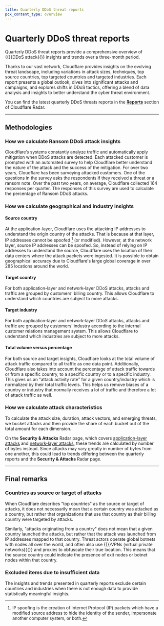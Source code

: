 ```yaml
---
title: Quarterly DDoS threat reports
pcx_content_type: overview
---
```


# Quarterly DDoS threat reports

Quarterly DDoS threat reports provide a comprehensive overview of {{<glossary-tooltip term_id="distributed denial-of-service (DDoS) attack">}}DDoS attack{{</glossary-tooltip>}} insights and trends over a three-month period.

Thanks to our vast network, Cloudflare provides insights on the evolving threat landscape, including variations in attack sizes, techniques, top source countries, top targeted countries and targeted industries. Each report presents a global outlook, dives into significant attacks and campaigns, and explores shifts in DDoS tactics, offering a blend of data analysis and insights to better understand the cyber threat environment.

You can find the latest quarterly DDoS threats reports in the [**Reports**](https://radar.cloudflare.com/reports) section of Cloudflare Radar.

---

## Methodologies

### How we calculate Ransom DDoS attack insights

Cloudflare’s systems constantly analyze traffic and automatically apply mitigation when DDoS attacks are detected. Each attacked customer is prompted with an automated survey to help Cloudflare better understand the nature of the attack and the success of the mitigation. For over two years, Cloudflare has been surveying attacked customers. One of the questions in the survey asks the respondents if they received a threat or a ransom note. Over the past two years, on average, Cloudflare collected 164 responses per quarter. The responses of this survey are used to calculate the percentage of Ransom DDoS attacks.

### How we calculate geographical and industry insights

#### Source country

At the application-layer, Cloudflare uses the attacking IP addresses to understand the origin country of the attacks. That is because at that layer, IP addresses cannot be spoofed [^1] (or modified). However, at the network layer, source IP addresses can be spoofed. So, instead of relying on IP addresses to understand the source, Cloudflare uses the location of their data centers where the attack packets were ingested. It is possible to obtain geographical accuracy due to Cloudflare's large global coverage in over 285 locations around the world.

[^1]: IP spoofing is the creation of Internet Protocol (IP) packets which have a modified source address to hide the identity of the sender, impersonate another computer system, or both.

#### Target country

For both application-layer and network-layer DDoS attacks, attacks and traffic are grouped by customers’ billing country. This allows Cloudflare to understand which countries are subject to more attacks.

#### Target industry

For both application-layer and network-layer DDoS attacks, attacks and traffic are grouped by customers’ industry according to the internal customer relations management system. This allows Cloudflare to understand which industries are subject to more attacks.

#### Total volume versus percentage

For both source and target insights, Cloudflare looks at the total volume of attack traffic compared to all traffic as one data point. Additionally, Cloudflare also takes into account the percentage of attack traffic towards or from a specific country, to a specific country or to a specific industry. This gives us an "attack activity rate" for a given country/industry which is normalized by their total traffic levels. This helps us remove biases of a country or industry that normally receives a lot of traffic and therefore a lot of attack traffic as well.

### How we calculate attack characteristics

To calculate the attack size, duration, attack vectors, and emerging threats, we bucket attacks and then provide the share of each bucket out of the total amount for each dimension.

On the **Security & Attacks** Radar page, which covers [application-layer attacks](/radar/investigate/application-layer-attacks/) and [network-layer attacks](/radar/investigate/network-layer-attacks/), these trends are calculated by number of bytes instead. Since attacks may vary greatly in number of bytes from one another, this could lead to trends differing between the quarterly reports and the **Security & Attacks** Radar page.

---

## Final remarks

### Countries as source or target of attacks

When Cloudflare describes "top countries" as the source or target of attacks, it does not necessarily mean that a certain country was attacked as a country, but rather that organizations that use that country as their billing country were targeted by attacks.

Similarly, "attacks originating from a country" does not mean that a given country launched the attacks, but rather that the attack was launched from IP addresses mapped to that country. Threat actors operate global botnets with nodes all over the world, and often also use {{<glossary-tooltip term_id="Virtual Private Network (VPN)">}}VPNs (virtual private networks){{</glossary-tooltip>}} and proxies to obfuscate their true location. This means that the source country could indicate the presence of exit nodes or botnet nodes within that country.

### Excluded items due to insufficient data

The insights and trends presented in quarterly reports exclude certain countries and industries when there is not enough data to provide statistically meaningful insights.
